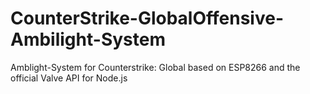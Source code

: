 # CounterStrike-GlobalOffensive-Ambilight-System
Amblight-System for Counterstrike: Global based on ESP8266 and the official Valve API for Node.js
